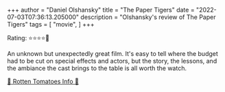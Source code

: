 +++
author = "Daniel Olshansky"
title = "The Paper Tigers"
date = "2022-07-03T07:36:13.205000"
description = "Olshansky's review of The Paper Tigers"
tags = [
    "movie",
]
+++

Rating: ⭐⭐⭐⭐🌟

An unknown but unexpectedly great film. It's easy to tell where the budget had to be cut on special effects and actors, but the story, the lessons, and the ambiance the cast brings to the table is all worth the watch.

[🍅 Rotten Tomatoes Info 🍅](https://www.rottentomatoes.com//m/the_paper_tigers)